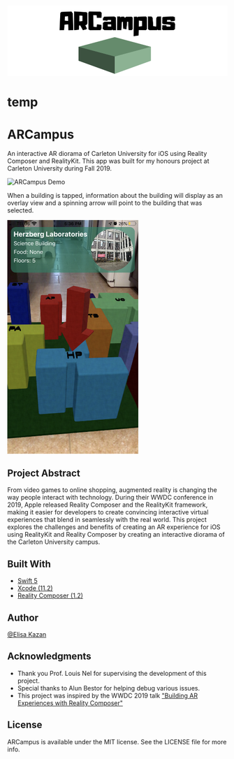 ![ARCampus](https://github.com/ElisaKazan/ARCampus/blob/master/banner.png)

# temp

# ARCampus

An interactive AR diorama of Carleton University for iOS using Reality Composer and RealityKit. This app was built for my honours project at Carleton University during Fall 2019.

<img src="https://github.com/ElisaKazan/ARCampus/blob/master/Demos/demo-1.gif" width="300" title="ARCampus Demo">

When a building is tapped, information about the building will display as an overlay view and a spinning arrow will point to the building that was selected.

<img src="https://github.com/ElisaKazan/ARCampus/blob/master/Screenshots/example-2.PNG" width="300" title="ARCampus HP Screenshot">

## Project Abstract

From video games to online shopping, augmented reality is changing the way people interact with technology. During their WWDC conference in 2019, Apple released Reality Composer and the RealityKit framework, making it easier for developers to create convincing interactive virtual experiences that blend in seamlessly with the real world. This project explores the challenges and benefits of creating an AR experience for iOS using RealityKit and Reality Composer by creating an interactive diorama of the Carleton University campus. 

## Built With

* [Swift 5](https://swift.org/) 
* [Xcode (11.2)](https://developer.apple.com/xcode/)
* [Reality Composer (1.2)](https://developer.apple.com/augmented-reality/reality-composer/)

## Author

[@Elisa Kazan](https://twitter.com/ElisaKazan)

## Acknowledgments

* Thank you Prof. Louis Nel for supervising the development of this project.
* Special thanks to Alun Bestor for helping debug various issues.
* This project was inspired by the WWDC 2019 talk ["Building AR Experiences with Reality Composer"](https://developer.apple.com/videos/play/wwdc2019/609/)

## License

ARCampus is available under the MIT license. See the LICENSE file for more info.
